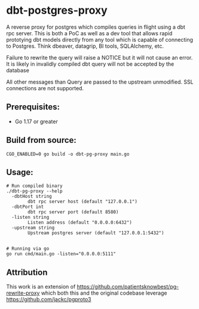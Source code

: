 dbt-postgres-proxy
==================

A reverse proxy for postgres which compiles queries in flight using a dbt rpc server. This is both a PoC as well as a dev tool that allows rapid prototying dbt models directly from any tool which is capable of connecting to Postgres. Think dbeaver, datagrip, BI tools, SQLAlchemy, etc.

Failure to rewrite the query will raise a NOTICE but it will not cause an error. It is likely in invalidly compiled dbt query will not be accepted by the database

All other messages than Query are passed to the upstream unmodified. SSL connections are not supported.

## Prerequisites:
- Go 1.17 or greater

## Build from source:
```
CGO_ENABLED=0 go build -o dbt-pg-proxy main.go
``` 

## Usage:
```
# Run compiled binary
./dbt-pg-proxy --help
  -dbtHost string
        dbt rpc server host (default "127.0.0.1")
  -dbtPort int
        dbt rpc server port (default 8580)
  -listen string
        Listen address (default "0.0.0.0:6432")
  -upstream string
        Upstream postgres server (default "127.0.0.1:5432")


# Running via go
go run cmd/main.go -listen="0.0.0.0:5111"
```

## Attribution
This work is an extension of https://github.com/patientsknowbest/pg-rewrite-proxy which both this and the original codebase leverage https://github.com/jackc/pgproto3

